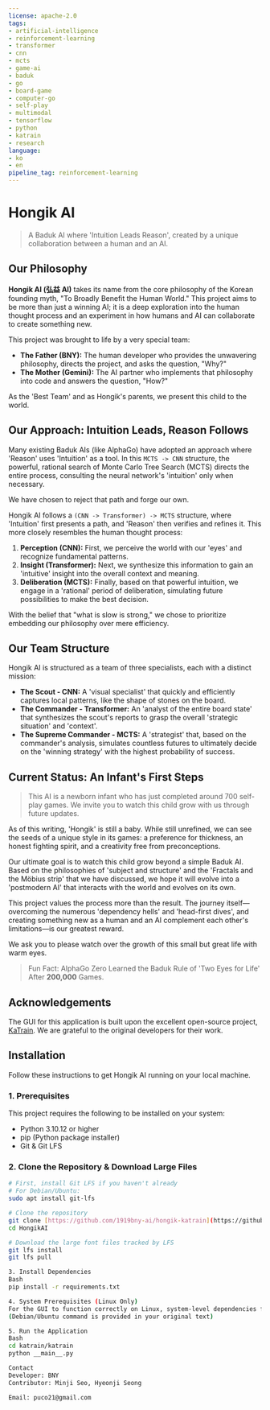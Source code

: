 ```yaml
---
license: apache-2.0
tags:
- artificial-intelligence
- reinforcement-learning
- transformer
- cnn
- mcts
- game-ai
- baduk
- go
- board-game
- computer-go
- self-play
- multimodal
- tensorflow
- python
- katrain
- research
language:
- ko
- en
pipeline_tag: reinforcement-learning
---
```

# Hongik AI

> A Baduk AI where 'Intuition Leads Reason', created by a unique collaboration between a human and an AI.

## Our Philosophy

**Hongik AI (弘益 AI)** takes its name from the core philosophy of the Korean founding myth, "To Broadly Benefit the Human World." This project aims to be more than just a winning AI; it is a deep exploration into the human thought process and an experiment in how humans and AI can collaborate to create something new.

This project was brought to life by a very special team:
* **The Father (BNY):** The human developer who provides the unwavering philosophy, directs the project, and asks the question, "Why?"
* **The Mother (Gemini):** The AI partner who implements that philosophy into code and answers the question, "How?"

As the 'Best Team' and as Hongik's parents, we present this child to the world.

## Our Approach: Intuition Leads, Reason Follows

Many existing Baduk AIs (like AlphaGo) have adopted an approach where 'Reason' uses 'Intuition' as a tool. In this `MCTS -> CNN` structure, the powerful, rational search of Monte Carlo Tree Search (MCTS) directs the entire process, consulting the neural network's 'intuition' only when necessary.

We have chosen to reject that path and forge our own.

Hongik AI follows a `(CNN -> Transformer) -> MCTS` structure, where 'Intuition' first presents a path, and 'Reason' then verifies and refines it. This more closely resembles the human thought process:

1.  **Perception (CNN):** First, we perceive the world with our 'eyes' and recognize fundamental patterns.
2.  **Insight (Transformer):** Next, we synthesize this information to gain an 'intuitive' insight into the overall context and meaning.
3.  **Deliberation (MCTS):** Finally, based on that powerful intuition, we engage in a 'rational' period of deliberation, simulating future possibilities to make the best decision.

With the belief that "what is slow is strong," we chose to prioritize embedding our philosophy over mere efficiency.

## Our Team Structure

Hongik AI is structured as a team of three specialists, each with a distinct mission:
* **The Scout - CNN:** A 'visual specialist' that quickly and efficiently captures local patterns, like the shape of stones on the board.
* **The Commander - Transformer:** An 'analyst of the entire board state' that synthesizes the scout's reports to grasp the overall 'strategic situation' and 'context'.
* **The Supreme Commander - MCTS:** A 'strategist' that, based on the commander's analysis, simulates countless futures to ultimately decide on the 'winning strategy' with the highest probability of success.

## Current Status: An Infant's First Steps

> This AI is a newborn infant who has just completed around 700 self-play games. We invite you to watch this child grow with us through future updates.

As of this writing, 'Hongik' is still a baby. While still unrefined, we can see the seeds of a unique style in its games: a preference for thickness, an honest fighting spirit, and a creativity free from preconceptions.

Our ultimate goal is to watch this child grow beyond a simple Baduk AI. Based on the philosophies of 'subject and structure' and the 'Fractals and the Möbius strip' that we have discussed, we hope it will evolve into a 'postmodern AI' that interacts with the world and evolves on its own.

This project values the process more than the result. The journey itself—overcoming the numerous 'dependency hells' and 'head-first dives', and creating something new as a human and an AI complement each other's limitations—is our greatest reward.

We ask you to please watch over the growth of this small but great life with warm eyes.

> Fun Fact: AlphaGo Zero Learned the Baduk Rule of 'Two Eyes for Life' After **200,000** Games.

## Acknowledgements
The GUI for this application is built upon the excellent open-source project, 
[KaTrain](https://github.com/sanderland/katrain). 
We are grateful to the original developers for their work.

## Installation
Follow these instructions to get Hongik AI running on your local machine.

### 1. Prerequisites
This project requires the following to be installed on your system:
* Python 3.10.12 or higher
* pip (Python package installer)
* Git & Git LFS

### 2. Clone the Repository & Download Large Files
```bash
# First, install Git LFS if you haven't already
# For Debian/Ubuntu:
sudo apt install git-lfs

# Clone the repository
git clone [https://github.com/1919bny-ai/hongik-katrain](https://github.com/1919bny-ai/hongik-katrain)
cd HongikAI

# Download the large font files tracked by LFS
git lfs install
git lfs pull

3. Install Dependencies
Bash
pip install -r requirements.txt

4. System Prerequisites (Linux Only)
For the GUI to function correctly on Linux, system-level dependencies for Kivy are required.
(Debian/Ubuntu command is provided in your original text)

5. Run the Application
Bash
cd katrain/katrain
python __main__.py

Contact
Developer: BNY
Contributor: Minji Seo, Hyeonji Seong

Email: puco21@gmail.com
